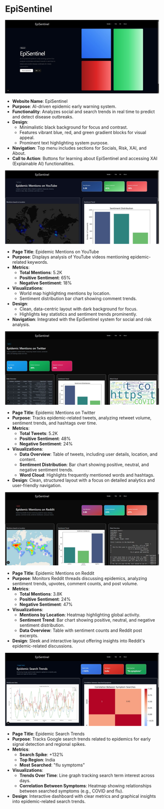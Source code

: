 # EpiSentinel
![image alt](https://github.com/Adwitiya2104/EpiSentinel/blob/996eb28a1f5d55d97c1c7ab5a51f89fd6ea86241/ss1.jpeg)
- **Website Name**: EpiSentinel  
- **Purpose**: AI-driven epidemic early warning system.  
- **Functionality**: Analyzes social and search trends in real time to predict and detect disease outbreaks.  
- **Design**:  
  - Minimalistic black background for focus and contrast.  
  - Features vibrant blue, red, and green gradient blocks for visual appeal.  
  - Prominent text highlighting system purpose.  
- **Navigation**: Top menu includes sections for Socials, Risk, XAI, and About.  
- **Call to Action**: Buttons for learning about EpiSentinel and accessing XAI (Explainable AI) functionalities.  

![image alt](https://github.com/Adwitiya2104/EpiSentinel/blob/ce2e011a2fc565531ecad36504fbfde9b0742a12/ss2.jpeg)
- **Page Title**: Epidemic Mentions on YouTube  
- **Purpose**: Displays analysis of YouTube videos mentioning epidemic-related keywords.  
- **Metrics**:  
  - **Total Mentions**: 5.2K  
  - **Positive Sentiment**: 65%  
  - **Negative Sentiment**: 18%  
- **Visualizations**:  
  - World map highlighting mentions by location.  
  - Sentiment distribution bar chart showing comment trends.  
- **Design**:  
  - Clean, data-centric layout with dark background for focus.  
  - Highlights key statistics and sentiment trends prominently.  
- **Navigation**: Integrated with the EpiSentinel system for social and risk analysis.  

![image alt](https://github.com/Adwitiya2104/EpiSentinel/blob/e7f2c657ccbca9ddfc597d164ae0ab2609e52c47/ss3.jpeg)
- **Page Title**: Epidemic Mentions on Twitter  
- **Purpose**: Tracks epidemic-related tweets, analyzing retweet volume, sentiment trends, and hashtags over time.  
- **Metrics**:  
  - **Total Tweets**: 5.2K  
  - **Positive Sentiment**: 48%  
  - **Negative Sentiment**: 24%  
- **Visualizations**:  
  - **Data Overview**: Table of tweets, including user details, location, and content.  
  - **Sentiment Distribution**: Bar chart showing positive, neutral, and negative sentiment trends.  
  - **Word Cloud**: Highlights frequently mentioned words and hashtags.  
- **Design**: Clean, structured layout with a focus on detailed analytics and user-friendly navigation.

![image alt](https://github.com/Adwitiya2104/EpiSentinel/blob/1e47064b2f88499583629468fe31b30d5ce11fe2/ss4.jpeg)
- **Page Title**: Epidemic Mentions on Reddit  
- **Purpose**: Monitors Reddit threads discussing epidemics, analyzing sentiment trends, upvotes, comment counts, and post volume.  
- **Metrics**:  
  - **Total Mentions**: 3.8K  
  - **Positive Sentiment**: 24%  
  - **Negative Sentiment**: 47%  
- **Visualizations**:  
  - **Mentions by Location**: Heatmap highlighting global activity.  
  - **Sentiment Trend**: Bar chart showing positive, neutral, and negative sentiment distribution.  
  - **Data Overview**: Table with sentiment counts and Reddit post excerpts.  
- **Design**: Sleek and interactive layout offering insights into Reddit's epidemic-related discussions.

![image alt](https://github.com/Adwitiya2104/EpiSentinel/blob/c2bd554be58dda1865d009d99f8618c32aabcaf1/ss5.jpeg)
- **Page Title**: Epidemic Search Trends  
- **Purpose**: Tracks Google search trends related to epidemics for early signal detection and regional spikes.  
- **Metrics**:  
  - **Search Spike**: +132%  
  - **Top Region**: India  
  - **Most Searched**: "flu symptoms"  
- **Visualizations**:  
  - **Trends Over Time**: Line graph tracking search term interest across days.  
  - **Correlation Between Symptoms**: Heatmap showing relationships between searched symptoms (e.g., COVID and flu).  
- **Design**: Interactive dashboard with clear metrics and graphical insights into epidemic-related search trends.

